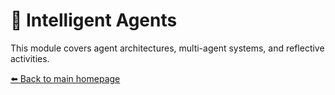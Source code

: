 # 🤖 Intelligent Agents

This module covers agent architectures, multi-agent systems, and reflective activities.

[⬅️ Back to main homepage](../index.md)
